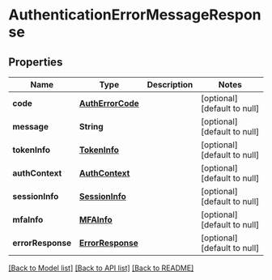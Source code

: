 # AuthenticationErrorMessageResponse
## Properties

| Name | Type | Description | Notes |
|------------ | ------------- | ------------- | -------------|
| **code** | [**AuthErrorCode**](AuthErrorCode.md) |  | [optional] [default to null] |
| **message** | **String** |  | [optional] [default to null] |
| **tokenInfo** | [**TokenInfo**](TokenInfo.md) |  | [optional] [default to null] |
| **authContext** | [**AuthContext**](AuthContext.md) |  | [optional] [default to null] |
| **sessionInfo** | [**SessionInfo**](SessionInfo.md) |  | [optional] [default to null] |
| **mfaInfo** | [**MFAInfo**](MFAInfo.md) |  | [optional] [default to null] |
| **errorResponse** | [**ErrorResponse**](ErrorResponse.md) |  | [optional] [default to null] |

[[Back to Model list]](../README.md#documentation-for-models) [[Back to API list]](../README.md#documentation-for-api-endpoints) [[Back to README]](../README.md)

